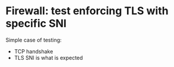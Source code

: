 Firewall: test enforcing TLS with specific SNI
==============================================

Simple case of testing:
- TCP handshake
- TLS SNI is what is expected
